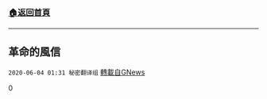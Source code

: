 ###  [:house:返回首頁](https://github.com/ourhimalayas/txt)
---

## 革命的風信
`2020-06-04 01:31 秘密翻译组` [轉載自GNews](https://gnews.org/zh-hant/222298/)

0
